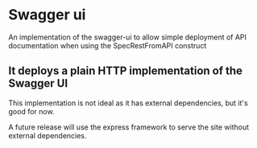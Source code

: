 # Swagger ui

An implementation of the swagger-ui to allow simple deployment of API documentation when using the SpecRestFromAPI construct

## It deploys a plain HTTP implementation of the Swagger UI

This implementation is not ideal as it has external dependencies, but it's good for now.

A future release will use the express framework to serve the site without external dependencies.
